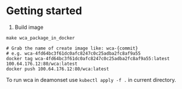 Getting started
===============


1. Build image

```
make wca_package_in_docker

# Grab the name of create image like: wca-{commit}
# e.g. wca-4fd64bc3f61dc0afc8247c0c25adba2fc8af9a55
docker tag wca-4fd64bc3f61dc0afc8247c0c25adba2fc8af9a55:latest 100.64.176.12:80/wca:latest
docker push 100.64.176.12:80/wca:latest

```


To run wca in deamonset use `kubectl apply -f .` in current directory.